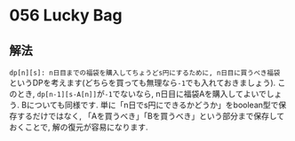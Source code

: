 # 056 Lucky Bag

## 解法
`dp[n][s]: n日目までの福袋を購入してちょうどs円にするために, n日目に買うべき福袋` というDPを考えます(どちらを買っても無理なら`-1`でも入れておきましょう). このとき, `dp[n-1][s-A[n]]`が`-1`でないなら, n日目に福袋Aを購入してよいでしょう. Bについても同様です.
単に「n日でs円にできるかどうか」をboolean型で保存するだけではなく, 「Aを買うべき」「Bを買うべき」という部分まで保存しておくことで, 解の復元が容易になります.